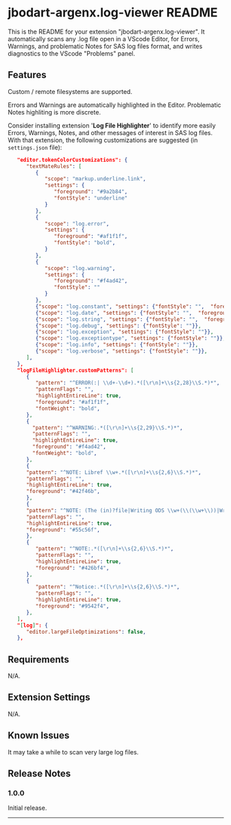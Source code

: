 # jbodart-argenx.log-viewer README

This is the README for your extension "jbodart-argenx.log-viewer".
It automatically scans any .log file open in a VScode Editor, for Errors, Warnings, and problematic Notes for SAS log files format, and writes diagnostics to the VScode "Problems" panel.

## Features

Custom / remote filesystems are supported.

Errors and Warnings are automatically highlighted in the Editor. Problematic Notes highliting is more discrete.

Consider installing extension '**Log File Highlighter**' to identify more easily Errors, Warnings, Notes, and other messages of interest in SAS log files.  With that extension, the following customizations are suggested (in `settings.json` file):
```JSON
   "editor.tokenColorCustomizations": {
      "textMateRules": [
         {
            "scope": "markup.underline.link",
            "settings": {
               "foreground": "#9a2b84",
               "fontStyle": "underline"
            }
         },
         {
            "scope": "log.error",
            "settings": {
               "foreground": "#af1f1f",
               "fontStyle": "bold",
            }
         },
         {
            "scope": "log.warning",
            "settings": {
               "foreground": "#f4ad42",
               "fontStyle": ""
            }
         },
         {"scope": "log.constant", "settings": {"fontStyle": "",  "foreground": "#888888"}},
         {"scope": "log.date", "settings": {"fontStyle": "",  "foreground": "#888888"}},
         {"scope": "log.string", "settings": {"fontStyle": "",  "foreground": "#888888"}},
         {"scope": "log.debug", "settings": {"fontStyle": ""}},
         {"scope": "log.exception", "settings": {"fontStyle": ""}},
         {"scope": "log.exceptiontype", "settings": {"fontStyle": ""}},
         {"scope": "log.info", "settings": {"fontStyle": ""}},
         {"scope": "log.verbose", "settings": {"fontStyle": ""}},
      ],
   },
   "logFileHighlighter.customPatterns": [ 
      {
         "pattern": "^ERROR(:| \\d+-\\d+).*([\r\n]+\\s{2,28}\\S.*)*",
         "patternFlags": "",
         "highlightEntireLine": true,
         "foreground": "#af1f1f",
         "fontWeight": "bold",
      },
      {
        "pattern": "^WARNING:.*([\r\n]+\\s{2,29}\\S.*)*",
        "patternFlags": "",
        "highlightEntireLine": true,
        "foreground": "#f4ad42",
        "fontWeight": "bold",
      },
      {
      "pattern": "^NOTE: Libref \\w+.*([\r\n]+\\s{2,6}\\S.*)*",
      "patternFlags": "",
      "highlightEntireLine": true,
      "foreground": "#42f46b",
      },
      {
      "pattern": "^NOTE: (The (in)?file|Writing ODS \\w+(\\(\\w+\\))|Writing (HTML Body|EXCEL) file:|ODS \\w+(\\(\\w+\\))? printed\\s+).*([\r\n]+\\s{2,16}\\S.*)*",
      "patternFlags": "",
      "highlightEntireLine": true,
      "foreground": "#55c56f",
      },
      {
         "pattern": "^NOTE:.*([\r\n]+\\s{2,6}\\S.*)*",
         "patternFlags": "",
         "highlightEntireLine": true,
         "foreground": "#426bf4",
      },
      {
         "pattern": "^Notice:.*([\r\n]+\\s{2,6}\\S.*)*",
         "patternFlags": "",
         "highlightEntireLine": true,
         "foreground": "#9542f4",
      },
   ],
   "[log]": {
      "editor.largeFileOptimizations": false,
   },
```

## Requirements

N/A.

## Extension Settings

N/A.

## Known Issues

It may take a while to scan very large log files. 

## Release Notes

### 1.0.0

Initial release.

---
